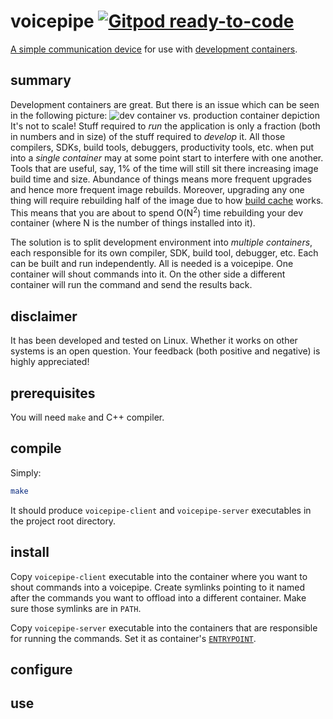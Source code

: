 # voicepipe [![Gitpod ready-to-code](https://img.shields.io/badge/Gitpod-ready--to--code-blue?logo=gitpod)](https://gitpod.io/#https://github.com/i-ky/voicepipe)

[A simple communication device](https://en.wikipedia.org/wiki/Speaking_tube)
for use with
[development containers](https://containers.dev).

## summary

Development containers are great.
But there is an issue which can be seen in the following picture:
![dev container vs. production container depiction](https://containers.dev/img/dev-container-stages.png)
It's not to scale!
Stuff required to _run_ the application is only a fraction (both in numbers and in size) of the stuff required to _develop_ it.
All those compilers, SDKs, build tools, debuggers, productivity tools, etc.
when put into a _single container_ may at some point start to interfere with one another.
Tools that are useful, say, 1% of the time will still sit there increasing image build time and size.
Abundance of things means more frequent upgrades and hence more frequent image rebuilds.
Moreover, upgrading any one thing will require rebuilding half of the image
due to how [build cache](https://docs.docker.com/build/cache/) works.
This means that you are about to spend O(N<sup>2</sup>) time rebuilding your dev container
(where N is the number of things installed into it).

The solution is to split development environment into _multiple containers_,
each responsible for its own compiler, SDK, build tool, debugger, etc.
Each can be built and run independently.
All is needed is a voicepipe.
One container will shout commands into it.
On the other side a different container will run the command and send the results back.

## disclaimer

It has been developed and tested on Linux.
Whether it works on other systems is an open question.
Your feedback (both positive and negative) is highly appreciated!

## prerequisites

You will need `make` and C++ compiler.

## compile

Simply:
```bash
make
```
It should produce `voicepipe-client` and `voicepipe-server` executables in the project root directory.

## install

Copy `voicepipe-client` executable into the container where you want to shout commands into a voicepipe.
Create symlinks pointing to it named after the commands you want to offload into a different container.
Make sure those symlinks are in `PATH`.

Copy `voicepipe-server` executable into the containers that are responsible for running the commands.
Set it as container's [`ENTRYPOINT`](https://docs.docker.com/reference/dockerfile/#entrypoint).

## configure

## use

